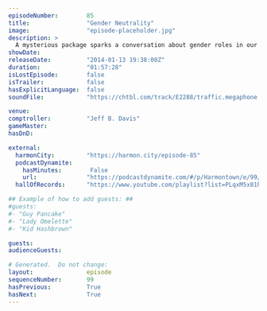 ```yaml
---
episodeNumber:        85
title:                "Gender Neutrality"
image:                "episode-placeholder.jpg"
description: >
  A mysterious package sparks a conversation about gender roles in our society; and upon colonizing the moon, is it even possible to raise children gender neutral? Later, Jeff shares kind of a f****d up story.
showDate:             
releaseDate:          "2014-01-13 19:38:00Z"
duration:             "01:57:28"
isLostEpisode:        false
isTrailer:            false
hasExplicitLanguage:  false
soundFile:            "https://chtbl.com/track/E2288/traffic.megaphone.fm/STA9620222690.mp3?updated=1555716356"

venue:                
comptroller:          "Jeff B. Davis"
gameMaster:           
hasDnD:               

external:
  harmonCity:         "https://harmon.city/episode-85"
  podcastDynamite:
    hasMinutes:        False
    url:              "https://podcastdynamite.com/#/p/Harmontown/e/99/85"
  hallOfRecords:      "https://www.youtube.com/playlist?list=PLqxM5x81hNOYtSHUk7Pf0TuBUMc4nZkE7"

## Example of how to add guests: ##
#guests:
#- "Guy Pancake"
#- "Lady Omelette"
#- "Kid Hashbrown"

guests:
audienceGuests:

# Generated.  Do not change:
layout:               episode
sequenceNumber:       99
hasPrevious:          True
hasNext:              True
---
```


<!-- The episode description will be rendered here -->
<!-- Add your content below here -->

